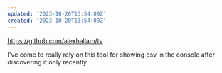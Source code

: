 ```yaml
---
updated: '2023-10-20T13:54:09Z'
created: '2023-10-20T13:54:09Z'
---
```

https://github.com/alexhallam/tv

I've come to really rely on this tool for showing csv in the console after discovering it only recently